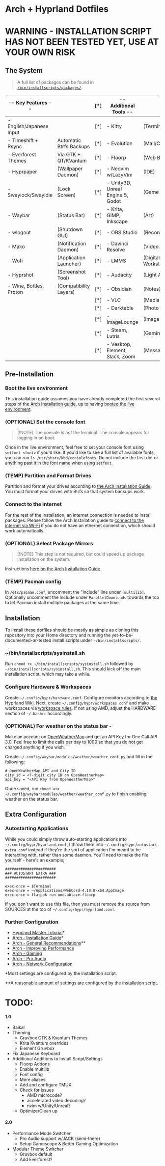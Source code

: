# Arch + Hyprland Dotfiles
# WARNING - INSTALLATION SCRIPT HAS NOT BEEN TESTED YET, USE AT YOUR OWN RISK

## The System

> A full list of packages can be found in [`/bin/installscripts/packages/`](/bin/installscripts/packages).

| -- Key Features -- ||[*]| -- Additional Tools -- ||
| --- | --- | --- | --- | --- |
| - English/Japanese Input ||[*]| - Kitty | (Terminal Emulator) |
| - Timeshift + Rsync | Automatic Btrfs Backups |[*]| - Evolution | (Mail/Calendar/Contacts) |
| - Everforest Themes | Via GTK + QT/KVantum |[*]| - Floorp | (Web Browser) |
| - Hyprpaper | (Wallpaper Daemon) |[*]| - Neovim w/LazyVim | (IDE) |
| - Swaylock/Swayidle | (Lock Screen) |[*]| - Unity3D, Unreal Engine 5, Godot | (Game Engines) |
| - Waybar | (Status Bar) |[*]| - Krita, GIMP, Inkscape | (Art) |
| - wlogout | (Shutdown GUI) |[*]| - OBS Studio | (Recording) |
| - Mako | (Notification Daemon) |[*]| - Davinci Resolve | (Video Editing) |
| - Wofi | (Application Launcher) |[*]| - LMMS | (Digital Audio Workstation) |
| - Hyprshot | (Screenshot Tool) |[*]| - Audacity | (Light Audio Editing) |
| - Wine, Bottles, Proton | (Compatibility Layers) |[*]| - Obsidian | (Notes) |
|||[*]| - VLC | (Media Player) |
|||[*]| - Darktable | (Photo Editing) |
|||[*]| - ImageLounge | (Image Viewer) |
|||[*]| - Steam, Lutris | (Gaming) |
|||[*]| - Vesktop, Element, Slack, Zoom | (Message Clients) |


## Pre-Installation

### Boot the live environment
This installation guide assumes you have already completed the first several steps of the [Arch Installation guide](https://wiki.archlinux.org/title/Installation_guide), up to having [booted the live environment](https://wiki.archlinux.org/title/Installation_guide#Boot_the_live_environment).

### (OPTIONAL) Set the console font
> [!NOTE] The console is _not_ the terminal.  The console appears for logging in on boot.

Once in the live environment, feel free to set your console font using `setfont <font>` if you'd like.
If you'd like to see a full list of available fonts, you can run `ls /usr/share/kbd/consolefonts`.  Do not include the first dot or anything past it in the font name when using `setfont`.


### (TEMP) Partition and Format Drives
Partition and format your drives according to [the Arch Installation Guide](https://wiki.archlinux.org/title/Installation_guide#Partition_the_disks).  You must format your drives with Btrfs so that system backups work.

### Connect to the internet
For the rest of the installation, an internet connection is needed to install packages.  Please follow the Arch Installation guide to [connect to the internet via Wi-Fi](https://wiki.archlinux.org/title/Installation_guide#Connect_to_the_internet) if you do not have an ethernet connection, which should work automatically.

### (OPTIONAL) Select Package Mirrors
> [!NOTE] This step is not required, but could speed up package installation on the system.

Instructions [here on the Arch Installation Guide](https://wiki.archlinux.org/title/Installation_guide#Select_the_mirrors).

### (TEMP) Pacman config
In `/etc/pacman.conf`, uncomment the "Include" line under `[multilib]`.  
Optionally uncomment the Include under `ParallelDownloads` towards the top to let Pacman install multiple packages at the same time. 

## Installation
To install these dotfiles should be mostly as simple as cloning this repository into your Home directory and running the yet-to-be-documented-or-tested install scripts under `~/bin/installscripts/`.

### ~/bin/installscripts/sysinstall.sh
Run `chmod +x ~/bin/installscripts/sysinstall.sh` followed by `~/bin/installscripts/sysinstall.sh`.  This should kick off the main installation script, which may take a while.

### Configure Hardware & Workspaces
Create `~/.config/hypr/hardware.conf`.  Configure monitors according to [the Hyprland Wiki](https://wiki.hyprland.org/Configuring/Monitors/). Next, create `~/.config/hypr/workspaces.conf` and make workspaces via [workspace rules](https://wiki.hyprland.org/Configuring/Workspace-Rules/).  If not using AMD, adjust the HARDWARE section of `~/.bashrc` accordingly.

### (OPTIONAL) For weather on the status bar - 
Make an account on [OpenWeatherMap](https://openweathermap.org/) and get an API Key for One Call API 3.0.  Feel free to limit the calls per day to 1000 so that you do not get charged anything if you wish.

Create `~/.config/waybar/modules/weather/weather_conf.py` and fill in the following;
```
# OpenWeatherMap API and City ID
city_id = <7-digit city ID on OpenWeatherMap>
api_key = "<API Key from OpenWeatherMap>"
```
Once saved, run `chmod a+x ~/.config/waybar/modules/weather/weather_conf.py` to finish enabling weather on the status bar.

## Extra Configuration

### Autostarting Applications
While you could simply throw auto-starting applications into `~/.config/hypr/hyprland.conf`, I throw them into `~/.config/hypr/autostart-extra.conf` instead if they're the sort of application I'm meant to be interacting with, rather than some daemon.  You'll need to make the file yourself - here's an example;
```
#######################
### AUTOSTART EXTRA ###
#######################

exec-once = $Terminal
exec-once = ~/Applications/WebCord-4.10.0-x64.AppImage
exec-once = flatpak run one.ablaze.floorp
```

If you don't want to use this file, then you must remove the source from SOURCES at the top of `~/.config/hypr/hyprland.conf`.

### Further Configuration
- [Hyprland Master Tutorial](https://wiki.hyprland.org/Getting-Started/Master-Tutorial/)*
- [Arch - Installation Guide](https://wiki.archlinux.org/title/Installation_guide)*
- [Arch - General Recommendations](https://wiki.archlinux.org/title/General_recommendations)**
- [Arch - Improving Performance](https://wiki.archlinux.org/title/Improving_performance)
- [Arch - Gaming](https://wiki.archlinux.org/title/Gaming)
- [Arch - Pro Audio](https://wiki.archlinux.org/title/Pro_Audio)
- [Arch - Network Configuration](https://wiki.archlinux.org/title/Network_configuration)

*Most settings are configured by the installation script.

**A reasonable amount of settings are configured by the installation script.

# TODO:

#### 1.0
- Baikal
- Theming
  - Gruvbox GTK & Kvantum Themes
  - Krita Kvantum overrides
  - Element Gruvbox
- Fix Japanese Keyboard
- Additional Additions to Install Script/Settings
  - Floorp Addons
  - Enable multilib
  - Font config
  - More aliases
  - Add and configure TMUX
  - Check for issues
    - AMD microcode?
    - accelerated video decoding?
    - nvim w/Unity/Unreal?
  - Optimize/Clean up

#### 2.0
- Performance Mode Switcher
  - Pro Audio support w/JACK (semi-there)
  - Setup Gamescope & Better Gaming Optimization
- Modular Theme Switcher
  - Gruvbox default
  - Add Everforest?

